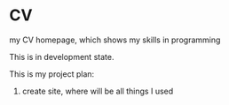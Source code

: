 # CV
my CV homepage, which shows my skills in programming

This is in development state.

This is my project plan:
1. create site, where will be all things I used
